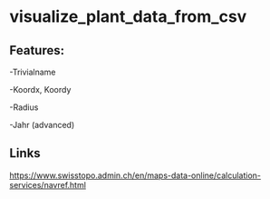 # visualize_plant_data_from_csv

## Features:
-Trivialname

-Koordx, Koordy

-Radius

-Jahr (advanced)

## Links
https://www.swisstopo.admin.ch/en/maps-data-online/calculation-services/navref.html
